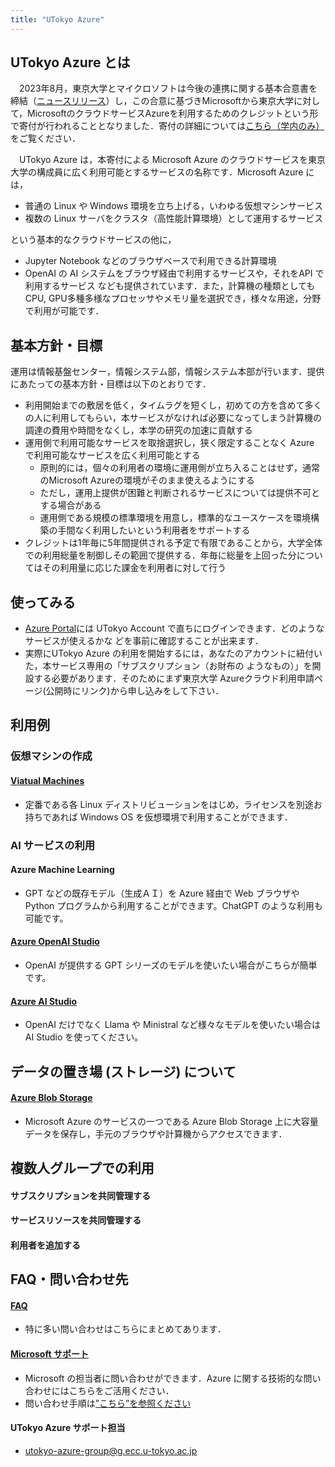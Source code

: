 ```yaml
---
title: "UTokyo Azure"
---
```


## UTokyo Azure とは

　2023年8月，東京大学とマイクロソフトは今後の連携に関する基本合意書を締結（[ニュースリリース](https://www.u-tokyo.ac.jp/focus/ja/articles/z1701_00012.html)）し，この合意に基づきMicrosoftから東京大学に対して，MicrosoftのクラウドサービスAzureを利用するためのクレジットという形で寄付が行われることとなりました．寄付の詳細については[こちら（学内のみ）](https://univtokyo.sharepoint.com/sites/utokyoportal/wiki/d/UTokyoAzure_Credit.aspx)をご覧ください．

　UTokyo Azure は，本寄付による Microsoft Azure のクラウドサービスを東京大学の構成員に広く利用可能とするサービスの名称です．Microsoft Azure には，
- 普通の Linux や Windows 環境を立ち上げる，いわゆる仮想マシンサービス
- 複数の Linux サーバをクラスタ（高性能計算環境）として運用するサービス

という基本的なクラウドサービスの他に，

- Jupyter Notebook などのブラウザベースで利用できる計算環境
- OpenAI の AI システムをブラウザ経由で利用するサービスや，それをAPI で利用するサービス
なども提供されています．また，計算機の種類としてもCPU, GPU多種多様なプロセッサやメモリ量を選択でき，様々な用途，分野で利用が可能です．


## 基本方針・目標

運用は情報基盤センター，情報システム部，情報システム本部が行います．提供にあたっての基本方針・目標は以下のとおりです．

- 利用開始までの敷居を低く，タイムラグを短くし，初めての方を含めて多くの人に利用してもらい，本サービスがなければ必要になってしまう計算機の調達の費用や時間をなくし，本学の研究の加速に貢献する
- 運用側で利用可能なサービスを取捨選択し，狭く限定することなく Azure で利用可能なサービスを広く利用可能とする
  - 原則的には，個々の利用者の環境に運用側が立ち入ることはせず，通常のMicrosoft Azureの環境がそのまま使えるようにする
  - ただし，運用上提供が困難と判断されるサービスについては提供不可とする場合がある
  - 運用側である規模の標準環境を用意し，標準的なユースケースを環境構築の手間なく利用したいという利用者をサポートする
- クレジットは1年毎に5年間提供される予定で有限であることから，大学全体での利用総量を制御しその範囲で提供する．年毎に総量を上回った分についてはその利用量に応じた課金を利用者に対して行う


## 使ってみる
- [Azure Portal](https://portal.azure.com/)には UTokyo Account で直ちにログインできます．どのようなサービスが使えるかな どを事前に確認することが出来ます．
- 実際にUTokyo Azure の利用を開始するには，あなたのアカウントに紐付いた，本サービス専用の「サブスクリプション（お財布の ようなもの）」を開設する必要があります．そのためにまず東京大学 Azureクラウド利用申請ページ(公開時にリンク)から申し込みをして下さい．


## 利用例

### 仮想マシンの作成

#### [Viatual Machines](/research_computing/utokyo_azure/virtualmachine/)

- 定番である各 Linux ディストリビューションをはじめ，ライセンスを別途お持ちであれば Windows OS を仮想環境で利用することができます．


### AI サービスの利用

#### Azure Machine Learning

- GPT などの既存モデル（生成ＡＩ）を Azure 経由で Web ブラウザや Python プログラムから利用することができます。ChatGPT のような利用も可能です。

#### [Azure OpenAI Studio](/research_computing/utokyo_azure/openai/openai)

- OpenAI が提供する GPT シリーズのモデルを使いたい場合がこちらが簡単です。

#### [Azure AI Studio](/research_computing/utokyo_azure/openai/azureai)

- OpenAI だけでなく Llama や Ministral など様々なモデルを使いたい場合は AI Studio を使ってください。

## データの置き場 (ストレージ) について

#### [Azure Blob Storage](/research_computing/utokyo_azure/storage/)

- Microsoft Azure のサービスの一つである Azure Blob Storage 上に大容量データを保存し，手元のブラウザや計算機からアクセスできます．


## 複数人グループでの利用

#### サブスクリプションを共同管理する

#### サービスリソースを共同管理する

#### 利用者を追加する


## FAQ・問い合わせ先

#### [FAQ](/research_computing/utokyo_azure/faq/)
- 特に多い問い合わせはこちらにまとめてあります．

#### [Microsoft サポート](https://portal.azure.com/#view/Microsoft_Azure_Support/HelpAndSupportBlade/~/overview)
- Microsoft の担当者に問い合わせができます．Azure に関する技術的な問い合わせにはこちらをご活用ください．
- 問い合わせ手順は[”こちら”を参照ください](/research_computing/utokyo_azure/support/)

#### UTokyo Azure サポート担当
- utokyo-azure-group@g.ecc.u-tokyo.ac.jp
